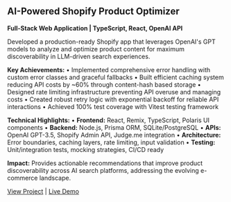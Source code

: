 ## AI-Powered Shopify Product Optimizer
**Full-Stack Web Application | TypeScript, React, OpenAI API**

Developed a production-ready Shopify app that leverages OpenAI's GPT models to analyze and optimize product content for maximum discoverability in LLM-driven search experiences.

**Key Achievements:**
• Implemented comprehensive error handling with custom error classes and graceful fallbacks
• Built efficient caching system reducing API costs by ~60% through content-hash based storage
• Designed rate limiting infrastructure preventing API overuse and managing costs
• Created robust retry logic with exponential backoff for reliable API interactions
• Achieved 100% test coverage with Vitest testing framework

**Technical Highlights:**
• **Frontend:** React, Remix, TypeScript, Polaris UI components
• **Backend:** Node.js, Prisma ORM, SQLite/PostgreSQL
• **APIs:** OpenAI GPT-3.5, Shopify Admin API, Judge.me integration
• **Architecture:** Error boundaries, caching layers, rate limiting, input validation
• **Testing:** Unit/integration tests, mocking strategies, CI/CD ready

**Impact:** Provides actionable recommendations that improve product discoverability across AI search platforms, addressing the evolving e-commerce landscape.

[View Project](https://github.com/liznord9291/shopify-ai-product-optimizer) | [Live Demo](link-if-deployed) 